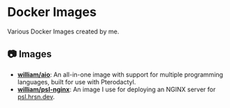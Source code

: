 # Docker Images
Various Docker Images created by me.

## 📷 Images
- **[william/aio](https://hub.docker.com/r/william/aio)**: An all-in-one image with support for multiple programming languages, built for use with Pterodactyl.
- **[william/psl-nginx](https://hub.docker.com/r/william/psl-nginx)**: An image I use for deploying an NGINX server for [psl.hrsn.dev](https://psl.hrsn.dev).
